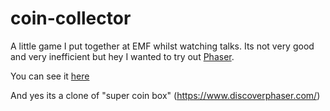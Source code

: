 # coin-collector
A little game I put together at EMF whilst watching talks. Its not very good and very inefficient but hey I wanted to try out [Phaser](http://phaser.io/).

You can see it [here](http://github.io/orangemug/coin-collector)

And yes its a clone of "super coin box" (<https://www.discoverphaser.com/>)
